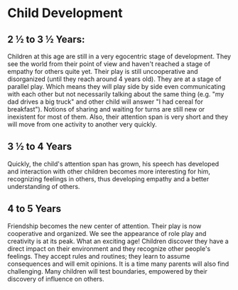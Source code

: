 # Child Development

## 2 ½ to 3 ½ Years:

Children at this age are still in a very egocentric stage of development. They see the world from their point of view and haven't reached a stage of empathy for others quite yet. Their play is still uncooperative and disorganized (until they reach around 4 years old). They are at a stage of parallel play. Which means they will play side by side even communicating with each other but not necessarily talking about the same thing (e.g. "my dad drives a big truck" and other child will answer "I had cereal for breakfast"). Notions of sharing and waiting for turns are still new or inexistent for most of them. Also, their attention span is very short and they will move from one activity to another very quickly.

## 3 ½ to 4 Years

Quickly, the child's attention span has grown, his speech has developed and interaction with other children becomes more interesting for him, recognizing feelings in others, thus developing empathy and a better understanding of others.

## 4 to 5 Years

Friendship becomes the new center of attention. Their play is now cooperative and organized. We see the appearance of role play and creativity is at its peak. What an exciting age! Children discover they have a direct impact on their environment and they recognize other people's feelings. They accept rules and routines; they learn to assume consequences and will emit opinions. It is a time many parents will also find challenging. Many children will test boundaries, empowered by their discovery of influence on others.